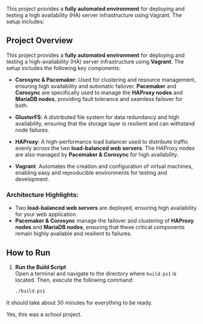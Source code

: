 This project provides a **fully automated environment** for deploying and testing a high availability (HA) server infrastructure using Vagrant. The setup includes:

## Project Overview

This project provides a **fully automated environment** for deploying and testing a high-availability (HA) server infrastructure using **Vagrant**. The setup includes the following key components:

- **Corosync & Pacemaker**: Used for clustering and resource management, ensuring high availability and automatic failover. **Pacemaker** and **Corosync** are specifically used to manage the **HAProxy nodes** and **MariaDB nodes**, providing fault tolerance and seamless failover for both.

- **GlusterFS**: A distributed file system for data redundancy and high availability, ensuring that the storage layer is resilient and can withstand node failures.

- **HAProxy**: A high-performance load balancer used to distribute traffic evenly across the two **load-balanced web servers**. The HAProxy nodes are also managed by **Pacemaker & Corosync** for high availability.

- **Vagrant**: Automates the creation and configuration of virtual machines, enabling easy and reproducible environments for testing and development.

### Architecture Highlights:
- Two **load-balanced web servers** are deployed, ensuring high availability for your web application.
- **Pacemaker & Corosync** manage the failover and clustering of **HAProxy nodes** and **MariaDB nodes**, ensuring that these critical components remain highly available and resilient to failures.


## How to Run

1. **Run the Build Script**  
   Open a terminal and navigate to the directory where `build.ps1` is located. Then, execute the following command:

   ```bash
   ./build.ps1

It should take about 30 minutes for everything to be ready.

Yes, this was a school project.
